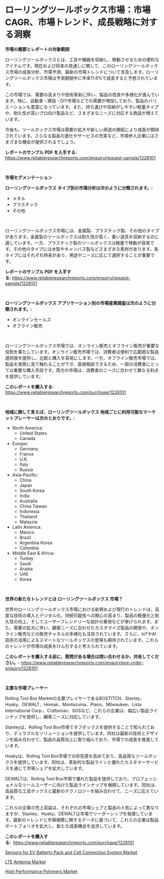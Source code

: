 <p><h1>ローリングツールボックス市場：市場CAGR、市場トレンド、成長戦略に対する洞察</h1></p><p><strong>市場の概要とレポートの対象範囲</strong></p>
<p><p>ローリングツールボックスとは、工具や機器を収納し、移動させるための便利なアイテムです。現在および将来の見通しに関して、このローリングツールボックス市場の成長分析、市場予測、最新の市場トレンドについて言及します。ローリングツールボックス市場は予測期間中に年率11.6%で成長すると予想されています。</p><p>この市場では、需要の高まりや技術革新に伴い、製品の改良や多様化が進んでいます。特に、自動車・建設・DIY市場などでの需要が増加しており、製品のバリエーションも豊富になっています。また、持ち運びや収納がしやすい軽量タイプや、耐久性が高いプロ向け製品など、さまざまなニーズに対応する商品が増えています。</p><p>今後も、ツールボックス市場は需要の拡大や新しい用途の開拓により成長が期待されています。さらなる製品の進化やサービスの充実など、市場参入企業にはさまざまな機会が提供されるでしょう。</p></p>
<p><strong>レポートのサンプル PDF を入手する:</strong> <a href="https://www.reliableresearchreports.com/enquiry/request-sample/1228101">https://www.reliableresearchreports.com/enquiry/request-sample/1228101</a></p>
<p>&nbsp;</p>
<p><strong>市場セグメンテーション</strong></p>
<p><strong>ローリングツールボックス タイプ別の市場分析は次のように分類されます。:</strong></p>
<p><ul><li>メタル</li><li>プラスチック</li><li>その他</li></ul></p>
<p>&nbsp;</p>
<p><p>ローリングツールボックス市場には、金属製、プラスチック製、その他のタイプがあります。金属製のツールボックスは耐久性が高く、重い道具を収納するのに適しています。一方、プラスチック製のツールボックスは軽量で移動が容易です。その他のタイプには木製やキャンバス製などさまざまな素材があります。各タイプにはそれぞれ特長があり、用途やニーズに応じて選択することが重要です。</p></p>
<p><strong>レポートのサンプル PDF を入手する:</strong>&nbsp;<a href="https://www.reliableresearchreports.com/enquiry/request-sample/1228101">https://www.reliableresearchreports.com/enquiry/request-sample/1228101</a></p>
<p>&nbsp;</p>
<p><strong> ローリングツールボックス アプリケーション別の市場産業調査は次のように分類されます。:</strong></p>
<p><ul><li>オンラインセールス</li><li>オフライン販売</li></ul></p>
<p>&nbsp;</p>
<p><p>ローリングツールボックス市場では、オンライン販売とオフライン販売が重要な役割を果たしています。オンライン販売市場では、消費者は便利で広範囲な製品選択肢を提供し、比較と購入を容易にします。一方、オフライン販売市場では、製品を実際に見て触れることができ、直接相談できるため、一部の消費者にとっては重要な購入手段です。両方の市場は、消費者のニーズに合わせて異なる利点を提供しています。</p></p>
<p><strong>このレポートを購入する:</strong>&nbsp; <a href="https://www.reliableresearchreports.com/purchase/1228101">https://www.reliableresearchreports.com/purchase/1228101</a></p>
<p>&nbsp;</p>
<p><strong>地域に関して言えば、ローリングツールボックス 地域ごとに利用可能なマーケットプレーヤーは次のとおりです。:</strong></p>
<p><ul>
    <li>
        North America:
        <ul>
            <li>United States</li>
            <li>Canada</li>
        </ul>
    </li>
    <li>
        Europe:
        <ul>
            <li>Germany</li>
            <li>France</li>
            <li>U.K.</li>
            <li>Italy</li>
            <li>Russia</li>
        </ul>
    </li>
    <li>
        Asia-Pacific:
        <ul>
            <li>China</li>
            <li>Japan</li>
            <li>South Korea</li>
            <li>India</li>
            <li>Australia</li>
            <li>China Taiwan</li>
            <li>Indonesia</li>
            <li>Thailand</li>
            <li>Malaysia</li>
        </ul>
    </li>
    <li>
        Latin America:
        <ul>
            <li>Mexico</li>
            <li>Brazil</li>
            <li>Argentina Korea</li>
            <li>Colombia</li>
        </ul>
    </li>
    <li>
        Middle East & Africa:
        <ul>
            <li>Turkey</li>
            <li>Saudi</li>
            <li>Arabia</li>
            <li>UAE</li>
            <li>Korea</li>
        </ul>
    </li>
    </ul></p>
<p>&nbsp;</p>
<p><strong>世界の新たなトレンドとは ローリングツールボックス 市場？</strong></p>
<p><p>世界のローリングツールボックス市場における新興および現行のトレンドは、高度な技術の導入とデジタル化、持続可能性への関心の高まり、製品の軽量化と耐久性の向上、そしてユーザーフレンドリーな設計の重視などが挙げられます。また、需要の拡大に伴い、顧客ニーズに合わせたカスタマイズ製品の開発や、オンライン販売などの販売チャネルの多様化も注目されています。さらに、IoTやAI技術の活用によるスマートなツールボックスの登場も期待されています。これらのトレンドが市場の成長をけん引すると考えられています。</p></p>
<p><strong>このレポートを購入する前に、質問がある場合は問い合わせるか、共有してください。</strong>- <a href="https://www.reliableresearchreports.com/enquiry/pre-order-enquiry/1228101">https://www.reliableresearchreports.com/enquiry/pre-order-enquiry/1228101</a></p>
<p>&nbsp;</p>
<p><strong>主要な市場プレーヤー</strong></p>
<p><p>Rolling Tool Box Marketの主要プレイヤーであるBOSTITCH、Stanley、Husky、DEWALT、Homak、Montezuma、Plano、Milwaukee、Lista International Corp.、Craftsman、SGSなど、これらの企業は、幅広い製品ラインナップを提供し、顧客ニーズに対応しています。</p><p>Stanleyは、Rolling Tool Box市場でタフボックスを提供することで知られており、デュラブルなソリューションを提供しています。同社は最新の技術とデザインを組み合わせて、製品の品質向上に取り組んでおり、市場での成長を推進しています。</p><p>Huskyは、Rolling Tool Box市場での存在感を高めており、高品質なツールボックスを提供しています。同社は、革新的な製品ラインと優れたカスタマーサービスを通じて市場シェアを拡大しています。</p><p>DEWALTは、Rolling Tool Box市場で優れた製品を提供しており、プロフェッショナルなツールユーザーに向けた製品ラインナップを展開しています。同社は、高品質な工具ボックスと最新のテクノロジーを組み合わせて、ニーズに応えています。</p><p>これらの企業の売上収益は、それぞれの市場シェアと製品の人気によって異なりますが、Stanley、Husky、DEWALTは市場でリーダーシップを発揮しています。最新のトレンドと市場規模に関するデータに基づいて、これらの企業は製品ポートフォリオを拡大し、新たな成長機会を追求しています。</p></p>
<p><strong>このレポートを購入する:</strong>&nbsp;&nbsp;<a href="https://www.reliableresearchreports.com/purchase/1228101">https://www.reliableresearchreports.com/purchase/1228101</a></p>
<p><p><a href="https://medium.com/@esmeraldaezzy1561/sensors-for-ev-batterty-pack-and-cell-connection-system-market-insight-market-trends-growth-1391a7cc76bd">Sensors for EV Batterty Pack and Cell Connection System Market</a></p><p><a href="https://medium.com/@trameciabutler41/decoding-lte-antenna-market-metrics-market-share-trends-and-growth-patterns-2cdc8e0f2b17">LTE Antenna Market</a></p><p><a href="https://fuschia-pecorino-a6d.notion.site/High-Performance-Polymers-Market-A-Comprehensive-Report-of-its-Market-Share-Growth-Trends-2024--a72e3de8e0394fed881e7724125d807b">High Performance Polymers Market</a></p></p>